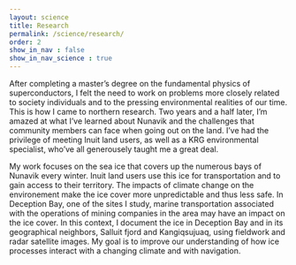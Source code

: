 ```yaml
---
layout: science
title: Research
permalink: /science/research/
order: 2
show_in_nav : false
show_in_nav_science : true
---
```

After completing a master’s degree on the fundamental physics of superconductors, I felt the need to work on problems more closely related to society individuals and to the pressing environmental realities of our time. This is how I came to northern research. Two years and a half later, I’m amazed at what I’ve learned about Nunavik and the challenges that community members can face when going out on the land. I’ve had the privilege of meeting Inuit land users, as well as a KRG environmental specialist, who’ve all generousely taught me a great deal.<br/>

My work focuses on the sea ice that covers up the numerous bays of Nunavik every winter. Inuit land users use this ice for transportation and to gain access to their territory. The impacts of climate change on the environement make the ice cover more unpredictable and thus less safe. In Deception Bay, one of the sites I study, marine transportation associated with the operations of mining companies in the area may have an impact on the ice cover. In this context, I document the ice in Deception Bay and in its geographical neighbors, Salluit fjord and Kangiqsujuaq, using fieldwork and radar satellite images. My goal is to improve our understanding of how ice processes interact with a changing climate and with navigation.
